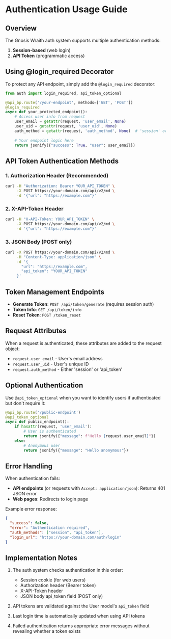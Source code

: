 # Authentication Usage Guide

## Overview

The Gnosis Wraith auth system supports multiple authentication methods:
1. **Session-based** (web login)
2. **API Token** (programmatic access)

## Using @login_required Decorator

To protect any API endpoint, simply add the `@login_required` decorator:

```python
from auth import login_required, api_token_optional

@api_bp.route('/your-endpoint', methods=['GET', 'POST'])
@login_required
async def your_protected_endpoint():
    # Access user info from request
    user_email = getattr(request, 'user_email', None)
    user_uid = getattr(request, 'user_uid', None)
    auth_method = getattr(request, 'auth_method', None)  # 'session' or 'api_token'
    
    # Your endpoint logic here
    return jsonify({"success": True, "user": user_email})
```

## API Token Authentication Methods

### 1. Authorization Header (Recommended)
```bash
curl -H "Authorization: Bearer YOUR_API_TOKEN" \
     -X POST https://your-domain.com/api/v2/md \
     -d '{"url": "https://example.com"}'
```

### 2. X-API-Token Header
```bash
curl -H "X-API-Token: YOUR_API_TOKEN" \
     -X POST https://your-domain.com/api/v2/md \
     -d '{"url": "https://example.com"}'
```

### 3. JSON Body (POST only)
```bash
curl -X POST https://your-domain.com/api/v2/md \
     -H "Content-Type: application/json" \
     -d '{
       "url": "https://example.com",
       "api_token": "YOUR_API_TOKEN"
     }'
```

## Token Management Endpoints

- **Generate Token**: `POST /api/token/generate` (requires session auth)
- **Token Info**: `GET /api/token/info`
- **Reset Token**: `POST /token_reset`

## Request Attributes

When a request is authenticated, these attributes are added to the request object:

- `request.user_email` - User's email address
- `request.user_uid` - User's unique ID
- `request.auth_method` - Either 'session' or 'api_token'

## Optional Authentication

Use `@api_token_optional` when you want to identify users if authenticated but don't require it:

```python
@api_bp.route('/public-endpoint')
@api_token_optional
async def public_endpoint():
    if hasattr(request, 'user_email'):
        # User is authenticated
        return jsonify({"message": f"Hello {request.user_email}"})
    else:
        # Anonymous user
        return jsonify({"message": "Hello anonymous"})
```

## Error Handling

When authentication fails:
- **API endpoints** (or requests with `Accept: application/json`): Returns 401 JSON error
- **Web pages**: Redirects to login page

Example error response:
```json
{
  "success": false,
  "error": "Authentication required",
  "auth_methods": ["session", "api_token"],
  "login_url": "https://your-domain.com/auth/login"
}
```

## Implementation Notes

1. The auth system checks authentication in this order:
   - Session cookie (for web users)
   - Authorization header (Bearer token)
   - X-API-Token header
   - JSON body api_token field (POST only)

2. API tokens are validated against the User model's `api_token` field

3. Last login time is automatically updated when using API tokens

4. Failed authentication returns appropriate error messages without revealing whether a token exists
